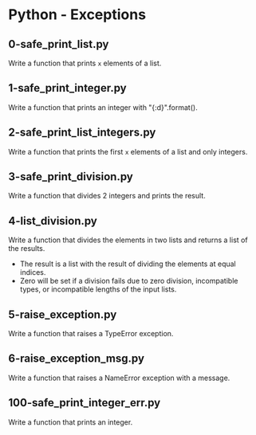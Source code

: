 # Python - Exceptions

## 0-safe_print_list.py
Write a function that prints `x` elements of a list.

## 1-safe_print_integer.py
Write a function that prints an integer with "{:d}".format().

## 2-safe_print_list_integers.py
Write a function that prints the first `x` elements of a list and only integers.

## 3-safe_print_division.py
Write a function that divides 2 integers and prints the result.

## 4-list_division.py
Write a function that divides the elements in two lists and returns a list of the results.
- The result is a list with the result of dividing the elements at equal indices.
- Zero will be set if a division fails due to zero division, incompatible types, or incompatible lengths of the input lists.

## 5-raise_exception.py
Write a function that raises a TypeError exception.

## 6-raise_exception_msg.py
Write a function that raises a NameError exception with a message.

## 100-safe_print_integer_err.py
Write a function that prints an integer.
